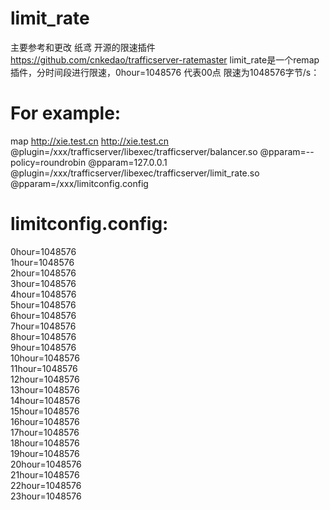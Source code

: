 # limit_rate
 主要参考和更改 纸鸢 开源的限速插件 https://github.com/cnkedao/trafficserver-ratemaster
 limit_rate是一个remap插件，分时间段进行限速，0hour=1048576 代表00点 限速为1048576字节/s：

# For example:
 map http://xie.test.cn http://xie.test.cn  @plugin=/xxx/trafficserver/libexec/trafficserver/balancer.so @pparam=--policy=roundrobin @pparam=127.0.0.1  @plugin=/xxx/trafficserver/libexec/trafficserver/limit_rate.so @pparam=/xxx/limitconfig.config
 
# limitconfig.config:
 0hour=1048576<br />
 1hour=1048576<br />
 2hour=1048576<br />
 3hour=1048576<br />
 4hour=1048576<br />
 5hour=1048576<br />
 6hour=1048576<br />
 7hour=1048576<br />
 8hour=1048576<br />
 9hour=1048576<br />
 10hour=1048576<br />
 11hour=1048576<br />
 12hour=1048576<br />
 13hour=1048576<br />
 14hour=1048576<br />
 15hour=1048576<br />
 16hour=1048576<br />
 17hour=1048576<br />
 18hour=1048576<br />
 19hour=1048576<br />
 20hour=1048576<br />
 21hour=1048576<br />
 22hour=1048576<br />
 23hour=1048576<br />
